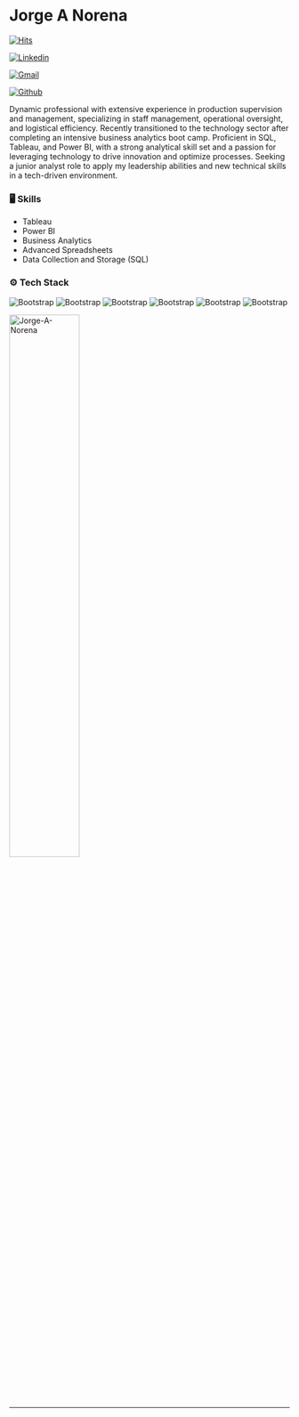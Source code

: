 # Jorge A Norena

[![Hits](https://hits.seeyoufarm.com/api/count/incr/badge.svg?url=https%3A%2F%2Fgithub.com%2FJorge-A-Norena%2FJorge-A-Norena&count_bg=%2379C83D&title_bg=%23555555&icon=&icon_color=%23E7E7E7&title=Profile+Views&edge_flat=false)](https://hits.seeyoufarm.com)

[![Linkedin](https://img.shields.io/badge/-LinkedIn-blue?style=flat&logo=Linkedin&logoColor=white)](https://www.linkedin.com/in/jorge-a-norena/)

[![Gmail](https://img.shields.io/badge/-Gmail-c14438?style=flat&logo=Gmail&logoColor=white)](mailto:jorgenorena1980@gmail.com)

[![Github](https://img.shields.io/github/followers/Jorge-A-Norena?label=Follow&style=social)](https://github.com/Jorge-A-Norena)

Dynamic professional with extensive experience in production supervision and management, specializing in staff management, operational oversight, and logistical efficiency. Recently transitioned to the technology sector after completing an intensive business analytics boot camp. Proficient in SQL, Tableau, and Power BI, with a strong analytical skill set and a passion for leveraging technology to drive innovation and optimize processes. Seeking a junior analyst role to apply my leadership abilities and new technical skills in a tech-driven environment.


### 🖥 Skills

- Tableau 
- Power BI 
- Business Analytics
- Advanced Spreadsheets 
- Data Collection and Storage (SQL)
### ⚙️ Tech Stack

![Bootstrap](https://img.shields.io/badge/-Microsoft%20Excel-05122A?style=flat-square&logo=Microsoft-Excel&color=353535) ![Bootstrap](https://img.shields.io/badge/-Google%20Sheets-05122A?style=flat-square&logo=Google-Sheets&color=353535) ![Bootstrap](https://img.shields.io/badge/-Power%20BI-05122A?style=flat-square&logo=Power-BI&color=353535) ![Bootstrap](https://img.shields.io/badge/-Microsoft%20PowerPoint-05122A?style=flat-square&logo=Microsoft-PowerPoint&color=353535) ![Bootstrap](https://img.shields.io/badge/-Tableau-05122A?style=flat-square&logo=Tableau&color=353535) ![Bootstrap](https://img.shields.io/badge/-PostgreSQL-05122A?style=flat-square&logo=PostgreSQL&color=353535)

<div>
  
  <img width="50%"  src="https://github-readme-streak-stats.herokuapp.com/?user=Jorge-A-Norena&" alt="Jorge-A-Norena" />
</div>


---

